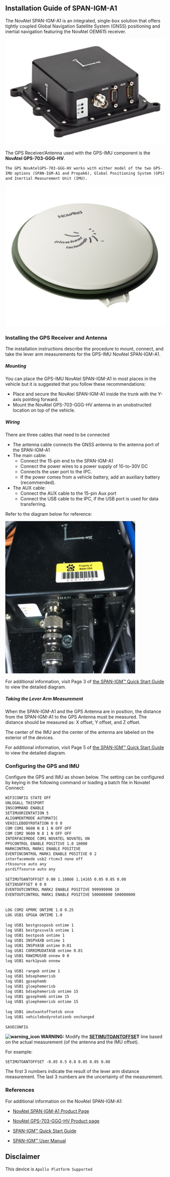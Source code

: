 ## Installation Guide of SPAN-IGM-A1

The NovAtel SPAN-IGM-A1 is an integrated, single-box solution that offers tightly coupled Global Navigation Satellite System (GNSS) positioning and inertial navigation featuring the NovAtel OEM615 receiver.

![novatel_imu](images/Novatel_imu.png)

The GPS Receiver/Antenna used with the GPS-IMU component is the **NovAtel GPS-703-GGG-HV**.

```
The GPS NovAtelGPS-703-GGG-HV works with either model of the two GPS-IMU options (SPAN-IGM-A1 and Propak6), Global Positioning System (GPS) and Inertial Measurement Unit (IMU).
```

![gps_receiver](images/gps_receiver.png)

### Installing the GPS Receiver and Antenna

The installation instructions describe the procedure to mount, connect, and take the lever arm measurements for the GPS-IMU NovAtel SPAN-IGM-A1.

##### Mounting

You can place the GPS-IMU NovAtel SPAN-IGM-A1 in most places in the vehicle but it is suggested that you follow these recommendations:

- Place and secure the NovAtel SPAN-IGM-A1 inside the trunk with the Y-axis pointing forward.
- Mount the NovAtel GPS-703-GGG-HV antenna in an unobstructed location on top of the vehicle.

##### Wiring

There are three cables that need to be connected

- The antenna cable connects the GNSS antenna to the antenna port of the SPAN-IGM-A1
- The main cable:
  - Connect the 15-pin end to the SPAN-IGM-A1
  - Connect the power wires to a power supply of 10-to-30V DC
  - Connects the user port to the IPC. 
  - If the power comes from a vehicle battery, add an auxiliary battery (recommended).
- The AUX cable:
  - Connect the AUX cable to the 15-pin Aux port
  - Connect the USB cable to the IPC, if the USB port is used for data transferring.

Refer to the diagram below for reference:

![imu_main_cable_connection](images/imu_main_cable_connection.png)

For additional information, visit Page 3 of [the SPAN-IGM™ Quick Start Guide](http://www.novatel.com/assets/Documents/Manuals/GM-14915114.pdf) to view the detailed diagram.

##### Taking the Lever Arm Measurement

When the SPAN-IGM-A1 and the GPS Antenna are in position, the distance from the SPAN-IGM-A1 to the GPS Antenna must be measured. The distance should be measured as: X offset, Y offset, and Z offset.

The center of the IMU and the center of the antenna are labeled on the exterior of the devices.

For additional information, visit Page 5 of [the SPAN-IGM™ Quick Start Guide](http://www.novatel.com/assets/Documents/Manuals/GM-14915114.pdf) to view the detailed diagram.

### Configuring the GPS and IMU

Configure the GPS and IMU as shown below. The setting can be configured by keying in the following command or loading a batch file in Novatel Connect:

```
WIFICONFIG STATE OFF
UNLOGALL THISPORT
INSCOMMAND ENABLE
SETIMUORIENTATION 5
ALIGNMENTMODE AUTOMATIC  
VEHICLEBODYROTATION 0 0 0
COM COM1 9600 N 8 1 N OFF OFF
COM COM2 9600 N 8 1 N OFF OFF
INTERFACEMODE COM1 NOVATEL NOVATEL ON
PPSCONTROL ENABLE POSITIVE 1.0 10000
MARKCONTROL MARK1 ENABLE POSITIVE
EVENTINCONTROL MARK1 ENABLE POSITIVE 0 2
interfacemode usb2 rtcmv3 none off
rtksource auto any
psrdiffsource auto any

SETIMUTOANTOFFSET 0.00 1.10866 1.14165 0.05 0.05 0.08
SETINSOFFSET 0 0 0
EVENTOUTCONTROL MARK2 ENABLE POSITIVE 999999990 10
EVENTOUTCONTROL MARK1 ENABLE POSITIVE 500000000 500000000


LOG COM2 GPRMC ONTIME 1.0 0.25
LOG USB1 GPGGA ONTIME 1.0

log USB1 bestgnssposb ontime 1
log USB1 bestgnssvelb ontime 1
log USB1 bestposb ontime 1
log USB1 INSPVAXB ontime 1
log USB1 INSPVASB ontime 0.01
log USB1 CORRIMUDATASB ontime 0.01
log USB1 RAWIMUSXB onnew 0 0
log USB1 mark1pvab onnew

log USB1 rangeb ontime 1
log USB1 bdsephemerisb
log USB1 gpsephemb
log USB1 gloephemerisb
log USB1 bdsephemerisb ontime 15
log USB1 gpsephemb ontime 15
log USB1 gloephemerisb ontime 15

log USB1 imutoantoffsetsb once
log USB1 vehiclebodyrotationb onchanged
 
SAVECONFIG
```

**![warning_icon](/Users/hanyang07/apollo/docs/quickstart/images/warning_icon.png) WARNING:** Modify the **<u>SETIMUTOANTOFFSE</u>T** line based on the actual measurement (of the antenna and the IMU offset).

For example:

```
SETIMUTOANTOFFSET -0.05 0.5 0.8 0.05 0.05 0.08
```
The first 3 numbers indicate the result of the lever arm distance measurement. The last 3 numbers are the uncertainty of the measurement. 

### References

For additional information on the NovAtel SPAN-IGM-A1:

* [NovAtel SPAN-IGM-A1 Product Page](https://www.novatel.com/products/span-gnss-inertial-systems/span-combined-systems/span-igm-a1/)

* [NovAtel GPS-703-GGG-HV Product page](https://www.novatel.com/products/gnss-antennas/high-performance-gnss-antennas/gps-703-ggg-hv/)

*  [SPAN-IGM™ Quick Start Guide](http://www.novatel.com/assets/Documents/Manuals/GM-14915114.pdf)

* [SPAN-IGM™ User Manual](http://www.novatel.com/assets/Documents/Manuals/OM-20000141.pdf)

## Disclaimer

This device is `Apollo Platform Supported`